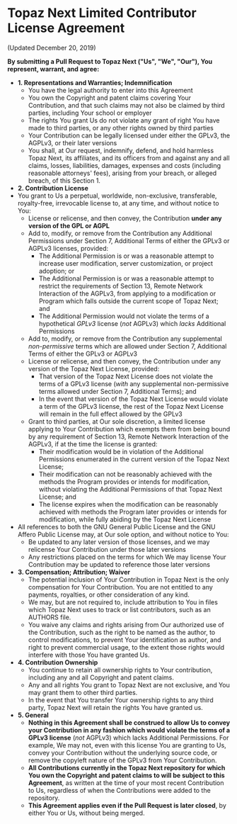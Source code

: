 # Topaz Next Limited Contributor License Agreement
(Updated December 20, 2019)

**By submitting a Pull Request to Topaz Next ("Us", "We", "Our"), You represent, warrant, and agree:**
* **1. Representations and Warranties; Indemnification**
  * You have the legal authority to enter into this Agreement
  * You own the Copyright and patent claims covering Your Contribution, and that such claims may not also be claimed by third parties, including Your school or employer
  * The rights You grant Us do not violate any grant of right You have made to third parties, or any other rights owned by third parties
  * Your Contribution can be legally licensed under either the GPLv3, the AGPLv3, or their later versions
  * You shall, at Our request, indemnify, defend, and hold harmless Topaz Next, its affiliates, and its officers from and against any and all claims, losses, liabilities, damages, expenses and costs (including reasonable attorneys' fees), arising from your breach, or alleged breach, of this Section 1.
* **2. Contribution License**
* You grant to Us a perpetual, worldwide, non-exclusive, transferable, royalty-free, irrevocable license to, at any time, and without notice to You:
  * License or relicense, and then convey, the Contribution **under any version of the GPL or AGPL**
  * Add to, modify, or remove from the Contribution any Additional Permissions under Section 7, Additional Terms of either the GPLv3 or AGPLv3 licenses, provided:
    * The Additional Permission is or was a reasonable attempt to increase user modification, server customization, or project adoption; or 
    * The Additional Permission is or was a reasonable attempt to restrict the requirements of Section 13, Remote Network Interaction of the AGPLv3, from applying to a modification or Program which falls outside the current scope of Topaz Next; and
    * The Additional Permission would not violate the terms of a hypothetical _GPLv3_ license (_not_ AGPLv3) which _lacks_ Additional Permissions
  * Add to, modify, or remove from the Contribution any supplemental _non-permissive_ terms which are allowed under Section 7, Additional Terms of either the GPLv3 or AGPLv3
  * License or relicense, and then convey, the Contribution under any version of the Topaz Next License, provided:
    * That version of the Topaz Next License does not violate the terms of a GPLv3 license (_with_ any supplemental non-permissive terms allowed under Section 7, Additional Terms); and
    * In the event that version of the Topaz Next License would violate a term of the GPLv3 license, the rest of the Topaz Next License will remain in the full effect allowed by the GPLv3
  * Grant to third parties, at Our sole discretion, a limited license applying to Your Contribution which exempts them from being bound by any requirement of Section 13, Remote Network Interaction of the AGPLv3, if at the time the license is granted:
    * Their modification would be in violation of the Additional Permissions enumerated in the current version of the Topaz Next License; 
    * Their modification can not be reasonably achieved with the methods the Program provides or intends for modification, without violating the Additional Permissions of that Topaz Next License; and
    * The license expires when the modification can be reasonably achieved with methods the Program later provides or intends for modification, while fully abiding by the Topaz Next License
* All references to both the GNU General Public License and the GNU Affero Public License may, at Our sole option, and without notice to You: 
    * Be updated to any later version of those licenses, and we may relicense Your Contribution under those later versions
    * Any restrictions placed on the terms for which We may license Your Contribution may be updated to reference those later versions
* **3. Compensation; Attribution; Waiver**
  * The potential inclusion of Your Contribution in Topaz Next is the only compensation for Your Contribution. You are not entitled to any payments, royalties, or other consideration of any kind.
  * We may, but are not required to, include attribution to You in files which Topaz Next uses to track or list contributors, such as an AUTHORS file.
  * You waive any claims and rights arising from Our authorized use of the Contribution, such as the right to be named as the author, to control modifications, to prevent Your identification as author, and right to prevent commercial usage, to the extent those rights would interfere with those You have granted Us.
* **4. Contribution Ownership**
  * You continue to retain all ownership rights to Your contribution, including any and all Copyright and patent claims.
  * Any and all rights You grant to Topaz Next are not exclusive, and You may grant them to other third parties.
  * In the event that You transfer Your ownership rights to any third party, Topaz Next will retain the rights You have granted us.
* **5. General**
  * **Nothing in this Agreement shall be construed to allow Us to convey your Contribution in any fashion which would violate the terms of a GPLv3 license** (_not_ AGPLv3) which lacks Additional Permissions. For example, We may not, even with this license You are granting to Us, convey your Contribution without the underlying source code, or remove the copyleft nature of the GPLv3 from Your Contribution.
  * **All Contributions currently in the Topaz Next repository for which You own the Copyright and patent claims to will be subject to this Agreement**, as written at the time of your most recent Contribution to Us, regardless of when the Contributions were added to the repository. 
  * **This Agreement applies even if the Pull Request is later closed**, by either You or Us, without being merged.
